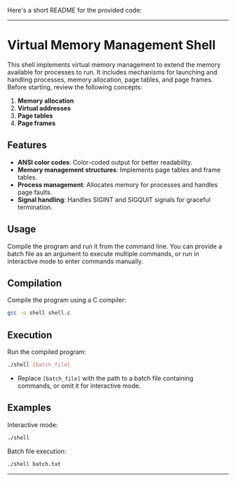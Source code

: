 Here's a short README for the provided code:

---

# Virtual Memory Management Shell

This shell implements virtual memory management to extend the memory available for processes to run. It includes mechanisms for launching and handling processes, memory allocation, page tables, and page frames. Before starting, review the following concepts:

1. **Memory allocation**
2. **Virtual addresses**
3. **Page tables**
4. **Page frames**

## Features

- **ANSI color codes**: Color-coded output for better readability.
- **Memory management structures**: Implements page tables and frame tables.
- **Process management**: Allocates memory for processes and handles page faults.
- **Signal handling**: Handles SIGINT and SIGQUIT signals for graceful termination.

## Usage

Compile the program and run it from the command line. You can provide a batch file as an argument to execute multiple commands, or run in interactive mode to enter commands manually.

## Compilation

Compile the program using a C compiler:

```sh
gcc -o shell shell.c
```

## Execution

Run the compiled program:

```sh
./shell [batch_file]
```

- Replace `[batch_file]` with the path to a batch file containing commands, or omit it for interactive mode.

## Examples

Interactive mode:

```sh
./shell
```

Batch file execution:

```sh
./shell batch.txt
```

---

